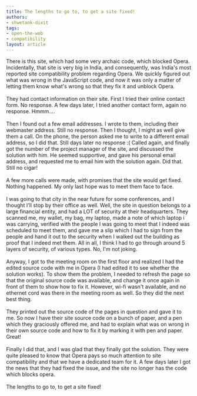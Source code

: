 ```yaml
---
title: The lengths to go to, to get a site fixed!
authors:
- shwetank-dixit
tags:
- open-the-web
- compatibility
layout: article
---
```

There is this site, which had some very archaic code, which blocked Opera. Incidentally, that site is very big in India, and consequently, was India&#39;s most reported site compatibility problem regarding Opera. We quickly figured out what was wrong in the JavaScript code, and now it was only a matter of letting them know what&#39;s wrong so that they fix it and unblock Opera.<br/><br/>They had contact information on their site. First I tried their online contact form. No response. A few days later, I tried another contact form, again no response. Hmmm....<br/><br/>Then I found out a few email addresses. I wrote to them, including their webmaster address. Still no response. Then I thought, I might as well give them a call. On the phone, the person asked me to write to a different email address, so I did that. Still days later no response :( Called again, and finally got the number of the project manager of the site, and discussed the solution with him. He seemed supportive, and gave his personal email address, and requested me to email him with the solution again. Did that. Still no cigar!<br/><br/>A few more calls were made, with promises that the site would get fixed. Nothing happened. My only last hope was to meet them face to face.<br/><br/>I was going to that city in the near future for some conferences, and I thought I&#39;ll stop by their office as well. Well, the site in question belongs to a large financial entity, and had a LOT of security at their headquarters. They scanned me, my wallet, my bag, my laptop, made a note of which laptop i was carrying, verified with the people I was going to meet that I indeed was scheduled to meet them, and gave me a slip which I had to sign from the people and hand it out to the security when I walked out the building as proof that I indeed met them. All in all, I think I had to go through around 5 layers of security, of various types. No, I&#39;m not joking.<br/><br/>Anyway, I got to the meeting room on the first floor and realized I had the edited source code with me in Opera (I had edited it to see whether the solution works). To show them the problem, I needed to refresh the page so that the original source code was available, and change it once again in front of them to show how to fix it. However, wi-fi wasn&#39;t available, and no ethernet cord was there in the meeting room as well. So they did the next best thing. <br/><br/>They printed out the source code of the pages in question and gave it to me. So now I have their site source code on a bunch of paper, and a pen which they graciously offered me, and had to explain what was on wrong in their own source code and how to fix it by marking it with pen and paper. Great!<br/><br/>Finally I did that, and I was glad that they finally got the solution. They were quite pleased to know that Opera pays so much attention to site compatibility and that we have a dedicated team for it. A few days later I got the news that they had fixed the issue, and the site no longer has the code which blocks opera.<br/><br/>The lengths to go to, to get a site fixed!
